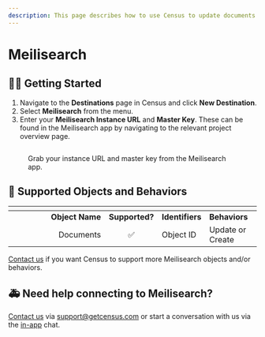 ```yaml
---
description: This page describes how to use Census to update documents in Meilisearch.
---
```


# Meilisearch

## 🏃‍♀️ Getting Started

1. Navigate to the **Destinations** page in Census and click **New Destination**.
2. Select **Meilisearch** from the menu.
3. Enter your **Meilisearch Instance URL** and **Master Key**. These can be found in the Meilisearch app by navigating to the relevant project overview page.

<figure><img src="../.gitbook/assets/Screenshot 2023-02-06 at 3.08.11 PM.png" alt=""><figcaption><p>Grab your instance URL and master key from the Meilisearch app.</p></figcaption></figure>

## 🔀 Supported Objects and Behaviors

<table data-header-hidden><thead><tr><th width="180" align="right"></th><th align="center"></th><th></th><th></th></tr></thead><tbody><tr><td align="right"><strong>Object Name</strong></td><td align="center"><strong>Supported?</strong></td><td><strong>Identifiers</strong></td><td><strong>Behaviors</strong></td></tr><tr><td align="right">Documents</td><td align="center">✅</td><td>Object ID</td><td>Update or Create</td></tr></tbody></table>

[Contact us](mailto:support@getcensus.com) if you want Census to support more Meilisearch objects and/or behaviors.

## 🚑 Need help connecting to Meilisearch?

[Contact us](mailto:support@getcensus.com) via support@getcensus.com or start a conversation with us via the [in-app](https://app.getcensus.com) chat.
